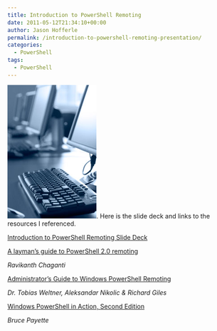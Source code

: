 ```yaml
---
title: Introduction to PowerShell Remoting
date: 2011-05-12T21:34:10+00:00
author: Jason Hofferle
permalink: /introduction-to-powershell-remoting-presentation/
categories:
  - PowerShell
tags:
  - PowerShell
---
```

![image-left](/assets/img/TrainingRoom.jpg). Here is the slide deck and links to the resources I referenced. 

[Introduction to PowerShell Remoting Slide Deck](https://drive.google.com/open?id=1FchxCcehGyR5O6LIQd-KbTHmsgouOeIO)

[A layman’s guide to PowerShell 2.0 remoting](http://www.ravichaganti.com/blog/?p=1305)
  
_Ravikanth Chaganti_

[Administrator’s Guide to Windows PowerShell Remoting](http://community.idera.com/)
  
_Dr. Tobias Weltner, Aleksandar Nikolic & Richard Giles_

[Windows PowerShell in Action, Second Edition](https://www.manning.com/books/windows-powershell-in-action-second-edition)
  
_Bruce Payette_
